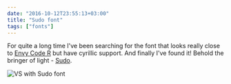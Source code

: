 ```yaml
---
date: "2016-10-12T23:55:13+03:00"
title: "Sudo font"
tags: ["fonts"]
---
```


For quite a long time I've been searching for the font that looks really close to [Envy Code R][envy-code-r] but have cyrillic support. And finally I've found it! Behold the bringer of light - [Sudo](https://www.kutilek.de/sudo-font/).

![VS with Sudo font](https://s3.eu-central-1.amazonaws.com/rpeshkov.net/sudo-font/sudo-font.png)

[envy-code-r]: https://damieng.com/blog/2008/05/26/envy-code-r-preview-7-coding-font-released
